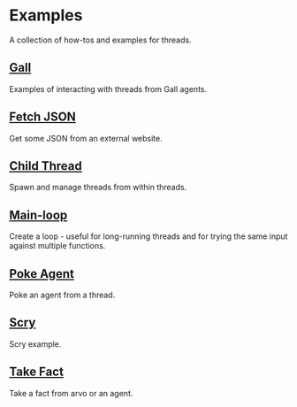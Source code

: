 # Examples

A collection of how-tos and examples for threads.

## [Gall](/userspace/threads/examples/gall)

Examples of interacting with threads from Gall agents.

## [Fetch JSON](/userspace/threads/examples/get-json)

Get some JSON from an external website.

## [Child Thread](/userspace/threads/examples/child-thread)

Spawn and manage threads from within threads.

## [Main-loop](/userspace/threads/examples/main-loop)

Create a loop - useful for long-running threads and for trying the same input
against multiple functions.

## [Poke Agent](/userspace/threads/examples/poke-agent)

Poke an agent from a thread.

## [Scry](/userspace/threads/examples/scry)

Scry example.

## [Take Fact](/userspace/threads/examples/take-fact)

Take a fact from arvo or an agent.
